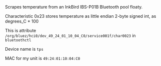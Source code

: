 Scrapes temperature from an InkBird IBS-P01B Bluetooth pool floaty.

Characteristic 0x23 stores temperature as little endian 2-byte signed int, as degrees_C * 100

This is attribute `/org/bluez/hci0/dev_49_24_01_10_04_C0/service001f/char0023` in `bluetoothctl`

Device name is `tps`

MAC for my unit is `49:24:01:10:04:C0`
